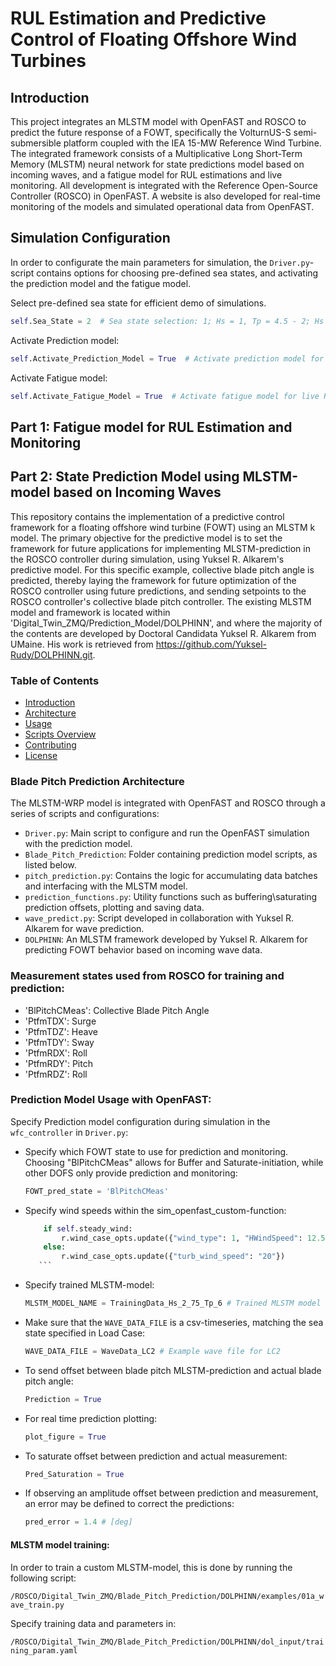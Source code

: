 # RUL Estimation and Predictive Control of Floating Offshore Wind Turbines

## Introduction

This project integrates an MLSTM model with OpenFAST and ROSCO to predict the future response of a FOWT, specifically the VolturnUS-S semi-submersible platform coupled with the IEA 15-MW Reference Wind Turbine. The integrated framework consists of a Multiplicative Long Short-Term Memory (MLSTM) neural network for state predictions model based on incoming waves, and a fatigue model for RUL estimations and live monitoring. All development is integrated with the Reference Open-Source Controller (ROSCO) in OpenFAST. A website is also developed for real-time monitoring of the models and simulated operational data from OpenFAST.

## Simulation Configuration

In order to configurate the main parameters for simulation, the `Driver.py`-script contains options for choosing pre-defined sea states, and activating the prediction model and the fatigue model.

Select pre-defined sea state for efficient demo of simulations.
  ```python
  self.Sea_State = 2  # Sea state selection: 1; Hs = 1, Tp = 4.5 - 2; Hs = 2, Tp = 5.5 - 3; Hs = 3.5, Tp = 6.5
   ``` 


Activate Prediction model:
  ```python
  self.Activate_Prediction_Model = True  # Activate prediction model for prediction of future states based on incoming waves
  ``` 
Activate Fatigue model:
  ```python
  self.Activate_Fatigue_Model = True  # Activate fatigue model for live RUL Estimation of Tower Base and Blade Roots
  ``` 

## Part 1: Fatigue model for RUL Estimation and Monitoring


## Part 2: State Prediction Model using MLSTM-model based on Incoming Waves

This repository contains the implementation of a predictive control framework for a floating offshore wind turbine (FOWT) using an MLSTM k model. The primary objective for the predictive model is to set the framework for future applications for implementing MLSTM-prediction in the ROSCO controller during simulation, using Yuksel R. Alkarem's predictive model. For this specific example, collective blade pitch angle is predicted, thereby laying the framework for future optimization of the ROSCO controller using future predictions, and sending setpoints to the ROSCO controller's collective blade pitch controller. The existing MLSTM model and framework is located within 'Digital_Twin_ZMQ/Prediction_Model/DOLPHINN', and where the majority of the contents are developed by Doctoral Candidata Yuksel R. Alkarem from UMaine. His work is retrieved from https://github.com/Yuksel-Rudy/DOLPHINN.git.

### Table of Contents
- [Introduction](#introduction)
- [Architecture](#architecture)
- [Usage](#usage)
- [Scripts Overview](#scripts-overview)
- [Contributing](#contributing)
- [License](#license)

### Blade Pitch Prediction Architecture

The MLSTM-WRP model is integrated with OpenFAST and ROSCO through a series of scripts and configurations:

- `Driver.py`: Main script to configure and run the OpenFAST simulation with the prediction model.
- `Blade_Pitch_Prediction`: Folder containing prediction model scripts, as listed below.
- `pitch_prediction.py`: Contains the logic for accumulating data batches and interfacing with the MLSTM model.
- `prediction_functions.py`: Utility functions such as buffering\saturating prediction offsets, plotting and saving data. 
- `wave_predict.py`: Script developed in collaboration with Yuksel R. Alkarem for wave prediction.
- `DOLPHINN`: An MLSTM framework developed by Yuksel R. Alkarem for predicting FOWT behavior based on incoming wave data.

### Measurement states used from ROSCO for training and prediction:

- 'BlPitchCMeas': Collective Blade Pitch Angle
- 'PtfmTDX': Surge
- 'PtfmTDZ': Heave
- 'PtfmTDY': Sway
- 'PtfmRDX': Roll
- 'PtfmRDY': Pitch
- 'PtfmRDZ': Roll
  

### Prediction Model Usage with OpenFAST:

Specify Prediction model configuration during simulation in the `wfc_controller` in `Driver.py`:

- Specify which FOWT state to use for prediction and monitoring. Choosing "BlPitchCMeas" allows for Buffer and Saturate-initiation, while other DOFS only provide prediction and monitoring:
    ```python
    FOWT_pred_state = 'BlPitchCMeas'
     ```
- Specify wind speeds within the sim_openfast_custom-function:
    ```python
        if self.steady_wind:
            r.wind_case_opts.update({"wind_type": 1, "HWindSpeed": 12.5})   # Change 12.5 to desired steady wind speed
        else:
            r.wind_case_opts.update({"turb_wind_speed": "20"})              # Change 20 to desired turbulent wind speed
       ```

- Specify trained MLSTM-model:
    ```python
    MLSTM_MODEL_NAME = TrainingData_Hs_2_75_Tp_6 # Trained MLSTM model
     ```

- Make sure that the `WAVE_DATA_FILE` is a csv-timeseries, matching the sea state specified in Load Case:
    ```python
    WAVE_DATA_FILE = WaveData_LC2 # Example wave file for LC2
     ```
- To send offset between blade pitch MLSTM-prediction and actual blade pitch angle:
    ```python
    Prediction = True 
     ```
    
-  For real time prediction plotting:
    ```python
    plot_figure = True
     ```

- To saturate offset between prediction and actual measurement:
    ```python
    Pred_Saturation = True
     ```

- If observing an amplitude offset between prediction and measurement, an error may be defined to correct the predictions:
    ```python
    pred_error = 1.4 # [deg]
     ```

#### MLSTM model training:

In order to train a custom MLSTM-model, this is done by running the following script:

`/ROSCO/Digital_Twin_ZMQ/Blade_Pitch_Prediction/DOLPHINN/examples/01a_wave_train.py`

Specify training data and parameters in:

`/ROSCO/Digital_Twin_ZMQ/Blade_Pitch_Prediction/DOLPHINN/dol_input/training_param.yaml`

